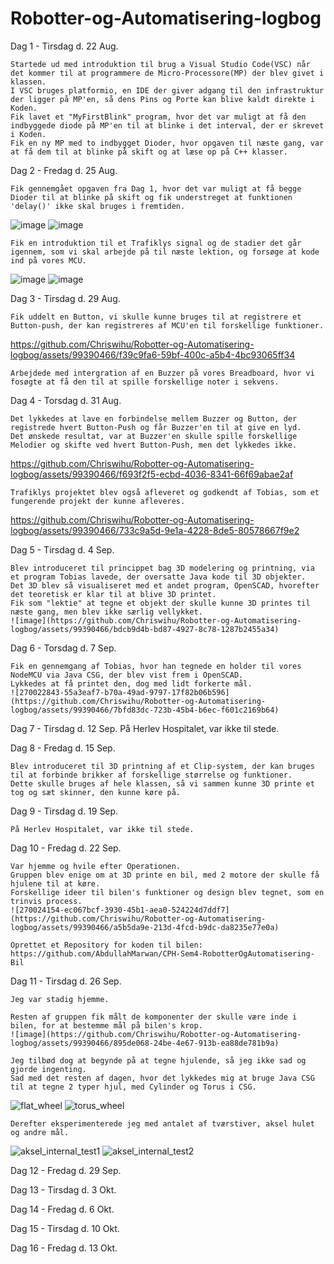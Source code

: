 # Robotter-og-Automatisering-logbog

Dag 1 - Tirsdag d. 22 Aug.

    Startede ud med introduktion til brug a Visual Studio Code(VSC) når det kommer til at programmere de Micro-Processore(MP) der blev givet i klassen. 
    I VSC bruges platformio, en IDE der giver adgang til den infrastruktur der ligger på MP'en, så dens Pins og Porte kan blive kaldt direkte i Koden. 
    Fik lavet et "MyFirstBlink" program, hvor det var muligt at få den indbyggede diode på MP'en til at blinke i det interval, der er skrevet i Koden.
    Fik en ny MP med to indbygget Dioder, hvor opgaven til næste gang, var at få dem til at blinke på skift og at læse op på C++ klasser.

Dag 2 - Fredag d. 25 Aug.

    Fik gennemgået opgaven fra Dag 1, hvor det var muligt at få begge Dioder til at blinke på skift og fik understreget at funktionen 'delay()' ikke skal bruges i fremtiden.
![image](https://github.com/Chriswihu/Robotter-og-Automatisering-logbog/assets/99390466/de14a41b-4608-4867-aae2-3b4bdd9d82aa)
![image](https://github.com/Chriswihu/Robotter-og-Automatisering-logbog/assets/99390466/d54939ce-005c-443e-8f60-e0a2e93bed2e)

    Fik en introduktion til et Trafiklys signal og de stadier det går igennem, som vi skal arbejde på til næste lektion, og forsøge at kode ind på vores MCU. 
![image](https://github.com/Chriswihu/Robotter-og-Automatisering-logbog/assets/99390466/4cd46835-9cc6-47fd-b52a-2e8a2eb95633)
![image](https://github.com/Chriswihu/Robotter-og-Automatisering-logbog/assets/99390466/249a679f-7db7-4af8-8c62-d2b67936e711)

Dag 3 - Tirsdag d. 29 Aug.

    Fik uddelt en Button, vi skulle kunne bruges til at registrere et Button-push, der kan registreres af MCU'en til forskellige funktioner.
     

https://github.com/Chriswihu/Robotter-og-Automatisering-logbog/assets/99390466/f39c9fa6-59bf-400c-a5b4-4bc93065ff34

    Arbejdede med intergration af en Buzzer på vores Breadboard, hvor vi fosøgte at få den til at spille forskellige noter i sekvens.

    
Dag 4 - Torsdag d. 31 Aug.

    Det lykkedes at lave en forbindelse mellem Buzzer og Button, der registrede hvert Button-Push og får Buzzer'en til at give en lyd.
    Det ønskede resultat, var at Buzzer'en skulle spille forskellige Melodier og skifte ved hvert Button-Push, men det lykkedes ikke.

https://github.com/Chriswihu/Robotter-og-Automatisering-logbog/assets/99390466/f693f2f5-ecbd-4036-8341-66f69abae2af

    Trafiklys projektet blev også afleveret og godkendt af Tobias, som et fungerende projekt der kunne afleveres.

https://github.com/Chriswihu/Robotter-og-Automatisering-logbog/assets/99390466/733c9a5d-9e1a-4228-8de5-80578667f9e2

Dag 5 - Tirsdag d. 4 Sep.

    Blev introduceret til princippet bag 3D modelering og printning, via et program Tobias lavede, der oversatte Java kode til 3D objekter.
    Det 3D blev så visualiseret med et andet program, OpenSCAD, hvorefter det teoretisk er klar til at blive 3D printet.
    Fik som "lektie" at tegne et objekt der skulle kunne 3D printes til næste gang, men blev ikke særlig vellykket. 
    ![image](https://github.com/Chriswihu/Robotter-og-Automatisering-logbog/assets/99390466/bdcb9d4b-bd87-4927-8c78-1287b2455a34)

Dag 6 - Torsdag d. 7 Sep.

    Fik en gennemgang af Tobias, hvor han tegnede en holder til vores NodeMCU via Java CSG, der blev vist frem i OpenSCAD.
    Lykkedes at få printet den, dog med lidt forkerte mål.
    ![270022843-55a3eaf7-b70a-49ad-9797-17f82b06b596](https://github.com/Chriswihu/Robotter-og-Automatisering-logbog/assets/99390466/7bfd83dc-723b-45b4-b6ec-f601c2169b64)

Dag 7 - Tirsdag d. 12 Sep.
    På Herlev Hospitalet, var ikke til stede.

Dag 8 - Fredag d. 15 Sep.

    Blev introduceret til 3D printning af et Clip-system, der kan bruges til at forbinde brikker af forskellige størrelse og funktioner.
    Dette skulle bruges af hele klassen, så vi sammen kunne 3D printe et tog og sæt skinner, den kunne køre på.

Dag 9 - Tirsdag d. 19 Sep.

    På Herlev Hospitalet, var ikke til stede.

Dag 10 - Fredag d. 22 Sep.

    Var hjemme og hvile efter Operationen.
    Gruppen blev enige om at 3D printe en bil, med 2 motore der skulle få hjulene til at køre.
    Forskellige ideer til bilen's funktioner og design blev tegnet, som en trinvis process.
    ![270024154-ec067bcf-3930-45b1-aea0-524224d7ddf7](https://github.com/Chriswihu/Robotter-og-Automatisering-logbog/assets/99390466/a5b5da9e-213d-4fcd-b9dc-da8235e77e0a)

    Oprettet et Repository for koden til bilen:
    https://github.com/AbdullahMarwan/CPH-Sem4-RobotterOgAutomatisering-Bil

Dag 11 - Tirsdag d. 26 Sep.

    Jeg var stadig hjemme.

    Resten af gruppen fik målt de komponenter der skulle være inde i bilen, for at bestemme mål på bilen's krop.
    ![image](https://github.com/Chriswihu/Robotter-og-Automatisering-logbog/assets/99390466/895de068-24be-4e67-913b-ea88de781b9a)
    
    Jeg tilbød dog at begynde på at tegne hjulende, så jeg ikke sad og gjorde ingenting. 
    Sad med det resten af dagen, hvor det lykkedes mig at bruge Java CSG til at tegne 2 typer hjul, med Cylinder og Torus i CSG. 
![flat_wheel](https://github.com/Chriswihu/Robotter-og-Automatisering-logbog/assets/99390466/ee52ded0-fedd-4f0f-a7b0-e941b591ae8e)
![torus_wheel](https://github.com/Chriswihu/Robotter-og-Automatisering-logbog/assets/99390466/b6e13159-c9ba-4c5f-a71b-0170bf292358)

    Derefter eksperimenterede jeg med antalet af tværstiver, aksel hulet og andre mål.
![aksel_internal_test1](https://github.com/Chriswihu/Robotter-og-Automatisering-logbog/assets/99390466/c873fb14-1ce8-46fb-9205-6b452eb8ce56)
![aksel_internal_test2](https://github.com/Chriswihu/Robotter-og-Automatisering-logbog/assets/99390466/15810949-7f9f-4cfd-8d54-5e00b9a3a0ab)


Dag 12 - Fredag d. 29 Sep.


Dag 13 - Tirsdag d. 3 Okt.


Dag 14 - Fredag d. 6 Okt.


Dag 15 - Tirsdag d. 10 Okt.
    

Dag 16 - Fredag d. 13 Okt.

